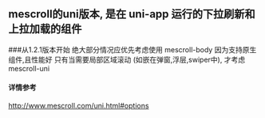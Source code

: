 ## mescroll的uni版本, 是在 uni-app 运行的下拉刷新和上拉加载的组件

###从1.2.1版本开始
   绝大部分情况应优先考虑使用 mescroll-body 因为支持原生组件,且性能好
   只有当需要局部区域滚动 (如嵌在弹窗,浮层,swiper中), 才考虑 mescroll-uni
#### 详情参考
http://www.mescroll.com/uni.html#options
